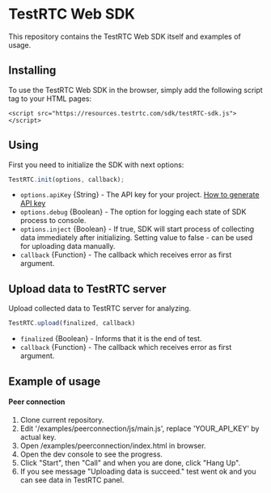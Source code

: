 # TestRTC Web SDK
This repository contains the TestRTC Web SDK itself and examples of usage.


## Installing
To use the TestRTC Web SDK in the browser, simply add the following script tag to your
HTML pages:
```
<script src="https://resources.testrtc.com/sdk/testRTC-sdk.js"></script>
```

## Using
First you need to initialize the SDK with next options:
```javascript
TestRTC.init(options, callback);
 ```
 * ``options.apiKey`` {String} - The API key for your project. [How to generate API key](https://testrtc.freshdesk.com/support/solutions/articles/9000064726-view-our-api-documentation)
 * ``options.debug`` {Boolean} - The option for logging each state of SDK process to console.
 * ``options.inject`` {Boolean} - If true, SDK will start process of collecting data immediately after initializing. Setting value to false - can be used for uploading data manually.
 * ``callback``  {Function} - The callback which receives error as first argument.

## Upload data to TestRTC server
Upload collected data to TestRTC server for analyzing.
```javascript
TestRTC.upload(finalized, callback)
```
* ``finalized`` {Boolean} - Informs that it is the end of test.
* ``callback``  {Function} - The callback which receives error as first argument.


## Example of usage
#### Peer connection
1. Clone current repository.
2. Edit '/examples/peerconnection/js/main.js', replace 'YOUR_API_KEY' by actual key.
3. Open /examples/peerconnection/index.html in browser.
4. Open the dev console to see the progress.
5. Click "Start", then "Call" and when you are done, click "Hang Up".
6. If you see message "Uploading data is succeed." test went ok and you can see data in TestRTC panel.
